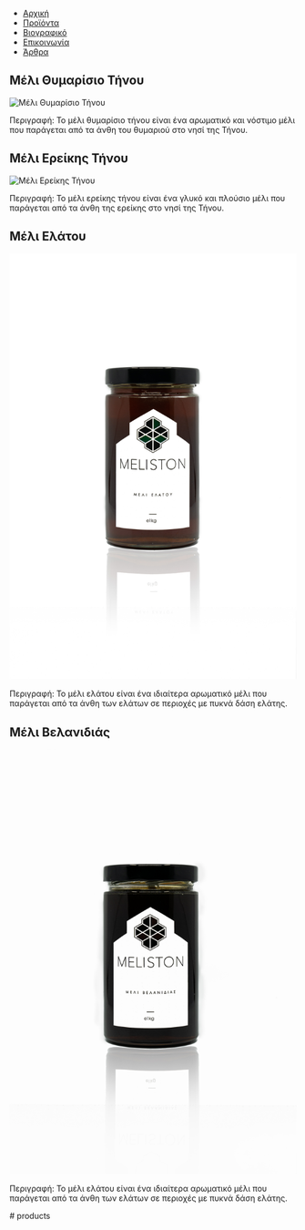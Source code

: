 <!DOCTYPE html>
<html lang="el">
<head>
    <meta charset="UTF-8">
    <meta name="viewport" content="width=device-width, initial-scale=1.0">
    <title>Προϊόντα - Μέλια και Προϊόντα Μέλισσας</title>
</head>
<body>

<!-- Μπάρα πλοήγησης -->
<nav>
    <ul>
        <li><a href="index.html">Αρχική</a></li>
        <li><a href="products.html">Προϊόντα</a></li>
        <li><a href="about.html">Βιογραφικό</a></li>
        <li><a href="contact.html">Επικοινωνία</a></li>
        <li><a href="articles.html">Άρθρα</a></li>
    </ul>
</nav>

<!-- Προϊόν 1 -->
<div>
    <h2>Μέλι Θυμαρίσιο Τήνου</h2>
    <img src="thymari.jpg" alt="Μέλι Θυμαρίσιο Τήνου">
    <p>Περιγραφή: Το μέλι θυμαρίσιο τήνου είναι ένα αρωματικό και νόστιμο μέλι που παράγεται από τα άνθη του θυμαριού στο νησί της Τήνου.</p>
</div>

<!-- Προϊόν 2 -->
<div>
    <h2>Μέλι Ερείκης Τήνου</h2>
    <img src="ereikis.jpg" alt="Μέλι Ερείκης Τήνου">
    <p>Περιγραφή: Το μέλι ερείκης τήνου είναι ένα γλυκό και πλούσιο μέλι που παράγεται από τα άνθη της ερείκης στο νησί της Τήνου.</p>
</div>

<!-- Προϊόν 3 -->
<div>
    <h2>Μέλι Ελάτου</h2>
    <img src="elato.jpg" alt="Μέλι Ελάτου">
    <p>Περιγραφή: Το μέλι ελάτου είναι ένα ιδιαίτερα αρωματικό μέλι που παράγεται από τα άνθη των ελάτων σε περιοχές με πυκνά δάση ελάτης.</p>
</div>

<!-- Προϊόν 4, κ.λπ. -->
<div>
    <h2>Μέλι Βελανιδιάς</h2>
    <img src="velanidia.jpg" alt="Μέλι Ελάτου">
    <p>Περιγραφή: Το μέλι ελάτου είναι ένα ιδιαίτερα αρωματικό μέλι που παράγεται από τα άνθη των ελάτων σε περιοχές με πυκνά δάση ελάτης.</p>
</div>

</body>
</html>
# products
